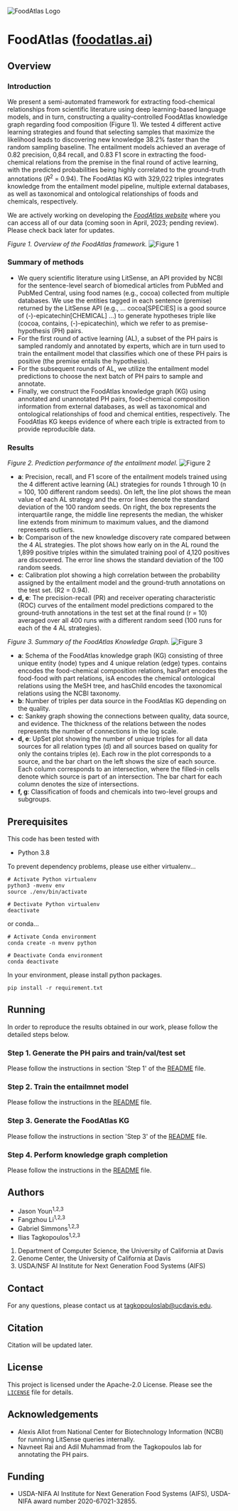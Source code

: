 
![FoodAtlas Logo](./figures/foodatlas_logo_black.png)

# FoodAtlas ([foodatlas.ai](https://www.foodatlas.ai/))

## Overview

### Introduction
We present a semi-automated framework for extracting food-chemical relationships from scientific literature using deep learning-based language models, and in turn, constructing a quality-controlled FoodAtlas knowledge graph regarding food composition (Figure 1). We tested 4 different active learning strategies and found that selecting samples that maximize the likelihood leads to discovering new knowledge 38.2% faster than the random sampling baseline. The entailment models achieved an average of 0.82 precision, 0,84 recall, and 0.83 F1 score in extracting the food-chemical relations from the premise in the final round of active learning, with the predicted probabilities being highly correlated to the ground-truth annotations ($R^2$ = 0.94). The FoodAtlas KG with 329,022 triples integrates knowledge from the entailment model pipeline, multiple external databases, as well as taxonomical and ontological relationships of foods and chemicals, respectively.

We are actively working on developing the [*FoodAtlas website*](https://www.foodatlas.ai/) where you can access all of our data (coming soon in April, 2023; pending review). Please check back later for updates.

*Figure 1. Overview of the FoodAtlas framework.*
![Figure 1](./figures/Figure1.png)

### Summary of methods
* We query scientific literature using LitSense, an API provided by NCBI for the sentence-level search of biomedical articles from PubMed and PubMed Central, using food names (e.g., cocoa) collected from multiple databases. We use the entities tagged in each sentence (premise) returned by the LitSense API (e.g., … cocoa[SPECIES] is a good source of (-)-epicatechin[CHEMICAL] …) to generate hypotheses triple like (cocoa, contains, (-)-epicatechin), which we refer to as premise-hypothesis (PH) pairs.
* For the first round of active learning (AL), a subset of the PH pairs is sampled randomly and annotated by experts, which are in turn used to train the entailment model that classifies which one of these PH pairs is positive (the premise entails the hypothesis).
* For the subsequent rounds of AL, we utilize the entailment model predictions to choose the next batch of PH pairs to sample and annotate.
* Finally, we construct the FoodAtlas knowledge graph (KG) using annotated and unannotated PH pairs, food-chemical composition information from external databases, as well as taxonomical and ontological relationships of food and chemical entities, respectively. The FoodAtlas KG keeps evidence of where each triple is extracted from to provide reproducible data.

### Results

*Figure 2. Prediction performance of the entailment model.*
![Figure 2](./figures/Figure2.png)

* **a**: Precision, recall, and F1 score of the entailment models trained using the 4 different active learning (AL) strategies for rounds 1 through 10 (n = 100, 100 different random seeds). On left, the line plot shows the mean value of each AL strategy and the error lines denote the standard deviation of the 100 random seeds. On right, the box represents the interquartile range, the middle line represents the median, the whisker line extends from minimum to maximum values, and the diamond represents outliers.
* **b**: Comparison of the new knowledge discovery rate compared between the 4 AL strategies. The plot shows how early on in the AL round the 1,899 positive triples within the simulated training pool of 4,120 positives are discovered. The error line shows the standard deviation of the 100 random seeds.
* **c**: Calibration plot showing a high correlation between the probability assigned by the entailment model and the ground-truth annotations on the test set. (R2 = 0.94).
* **d, e**: The precision-recall (PR) and receiver operating characteristic (ROC) curves of the entailment model predictions compared to the ground-truth annotations in the test set at the final round (r = 10) averaged over all 400 runs with a different random seed (100 runs for each of the 4 AL strategies).

*Figure 3. Summary of the FoodAtlas Knowledge Graph.*
![Figure 3](./figures/Figure3.png)

* **a**: Schema of the FoodAtlas knowledge graph (KG) consisting of three unique entity (node) types and 4 unique relation (edge)  types. contains encodes the food-chemical composition relations, hasPart encodes the food-food with part relations, isA encodes the chemical ontological relations using the MeSH tree, and hasChild encodes the taxonomical relations using the NCBI taxonomy.
* **b**: Number of triples per data source in the FoodAtlas KG depending on the quality.
* **c**: Sankey graph showing the connections between quality, data source, and evidence. The thickness of the relations between the nodes represents the number of connections in the log scale.
* **d, e**: UpSet plot showing the number of unique triples for all data sources for all relation types (d) and all sources based on quality for only the contains triples (e). Each row in the plot corresponds to a source, and the bar chart on the left shows the size of each source. Each column corresponds to an intersection, where the filled-in cells denote which source is part of an intersection. The bar chart for each column denotes the size of intersections.
* **f, g**: Classification of foods and chemicals into two-level groups and subgroups.

## Prerequisites

This code has been tested with
* Python 3.8

To prevent dependency problems, please use either virtualenv...
```
# Activate Python virtualenv
python3 -mvenv env
source ./env/bin/activate

# Dectivate Python virtualenv
deactivate
```
or conda...
```
# Activate Conda environment
conda create -n mvenv python

# Deactivate Conda environment
conda deactivate
```

In your environment, please install python packages.
```
pip install -r requirement.txt
```

## Running

In order to reproduce the results obtained in our work, please follow the detailed steps below.

### Step 1. Generate the PH pairs and train/val/test set
Please follow the instructions in section 'Step 1' of the [README](./food_atlas/data_processing/README.md) file.

### Step 2. Train the entailmnet model
Please follow the instructions in the [README](./food_atlas/entailment/README.md) file.

### Step 3. Generate the FoodAtlas KG
Please follow the instructions in section 'Step 3' of the [README](./food_atlas/data_processing/README.md) file.

### Step 4. Perform knowledge graph completion
Please follow the instructions in the [README](./food_atlas/kgc/README.md) file.

## Authors

* Jason Youn<sup>1,2,3</sup>
* Fangzhou Li<sup>1,2,3</sup>
* Gabriel Simmons<sup>1,2,3</sup>
* Ilias Tagkopoulos<sup>1,2,3</sup>

1. Department of Computer Science, the University of California at Davis
2. Genome Center, the University of California at Davis
3. USDA/NSF AI Institute for Next Generation Food Systems (AIFS)

## Contact

For any questions, please contact us at tagkopouloslab@ucdavis.edu.

## Citation

Citation will be updated later.

## License

This project is licensed under the Apache-2.0 License. Please see the <code>[LICENSE](./LICENSE)</code> file for details.

## Acknowledgements
* Alexis Allot from National Center for Biotechnology Information (NCBI) for runninng LitSense queries internally.
* Navneet Rai and Adil Muhammad from the Tagkopoulos lab for annotating the PH pairs.

## Funding

* USDA-NIFA AI Institute for Next Generation Food Systems (AIFS), USDA-NIFA award number 2020-67021-32855.
